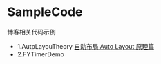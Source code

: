 # SampleCode

博客相关代码示例
 
- 1.AutpLayouTheory  [自动布局 Auto Layout 原理篇](http://www.jianshu.com/p/3a872a0bfe11)
- 2.FYTimerDemo 

